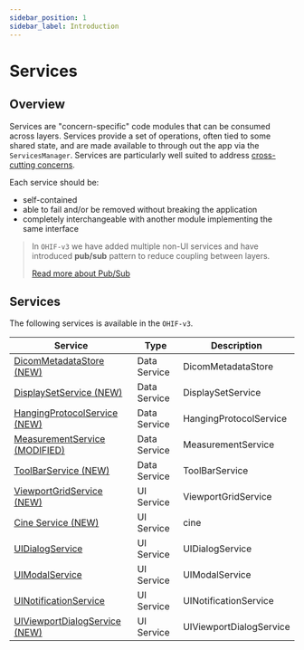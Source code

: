```yaml
---
sidebar_position: 1
sidebar_label: Introduction
---
```


# Services

## Overview

Services are "concern-specific" code modules that can be consumed across layers.
Services provide a set of operations, often tied to some shared state, and are
made available to through out the app via the `ServicesManager`. Services are
particularly well suited to address [cross-cutting
concerns][cross-cutting-concerns].

Each service should be:

- self-contained
- able to fail and/or be removed without breaking the application
- completely interchangeable with another module implementing the same interface

> In `OHIF-v3` we have added multiple non-UI services and have introduced
> **pub/sub** pattern to reduce coupling between layers.
>
> [Read more about Pub/Sub](./pubsub.md)

## Services

The following services is available in the `OHIF-v3`.

<table>
    <thead>
        <tr>
            <th>Service</th>
            <th>Type</th>
            <th>Description</th>
        </tr>
    </thead>
    <tbody>
        <tr>
            <td>
                <a href="./data/DicomMetadataStore">
                    DicomMetadataStore (NEW)
                </a>
            </td>
            <td>Data Service</td>
            <td>
                DicomMetadataStore
            </td>
        </tr>
        <tr>
            <td>
                <a href="./data/DisplaySetService">
                    DisplaySetService (NEW)
                </a>
            </td>
            <td>Data Service</td>
            <td>
                DisplaySetService
            </td>
        </tr>
        <tr>
            <td>
                <a href="./data/HangingProtocolService">
                    HangingProtocolService (NEW)
                </a>
            </td>
            <td>Data Service</td>
            <td>
                HangingProtocolService
            </td>
        </tr>
        <tr>
            <td>
                <a href="./data/MeasurementService">
                    MeasurementService (MODIFIED)
                </a>
            </td>
            <td>Data Service</td>
            <td>
                MeasurementService
            </td>
        </tr>
        <tr>
            <td>
                <a href="./data/ToolbarService">
                    ToolBarService (NEW)
                </a>
            </td>
            <td>Data Service</td>
            <td>
                ToolBarService
            </td>
        </tr>
        <tr>
            <td>
                <a href="./ui/viewport-grid-service">
                    ViewportGridService (NEW)
                </a>
            </td>
            <td>UI Service</td>
            <td>
                ViewportGridService
            </td>
        </tr>
        <tr>
            <td>
                <a href="./ui/cine-service">
                    Cine Service (NEW)
                </a>
            </td>
            <td>UI Service</td>
            <td>
                cine
            </td>
        </tr>
        <tr>
            <td>
                <a href="./ui/ui-dialog-service">
                    UIDialogService
                </a>
            </td>
            <td>UI Service</td>
            <td>
                UIDialogService
            </td>
        </tr>
        <tr>
            <td>
                <a href="./ui/ui-modal-service">
                    UIModalService
                </a>
            </td>
            <td>UI Service</td>
            <td>
                UIModalService
            </td>
        </tr>
        <tr>
            <td>
                <a href="./ui/ui-notification-service">
                    UINotificationService
                </a>
            </td>
            <td>UI Service</td>
            <td>
                UINotificationService
            </td>
        </tr>
        <tr>
            <td>
                <a href="./ui/ui-viewport-dialog-service">
                    UIViewportDialogService (NEW)
                </a>
            </td>
            <td>UI Service</td>
            <td>
                UIViewportDialogService
            </td>
        </tr>
    </tbody>
</table>

<!--
  LINKS
  -->

<!-- prettier-ignore-start -->

[core-services]: https://github.com/OHIF/Viewers/tree/master/platform/core/src/services
[services-manager]: https://github.com/OHIF/Viewers/blob/master/platform/core/src/services/ServicesManager.js
[cross-cutting-concerns]: https://en.wikipedia.org/wiki/Cross-cutting_concern
<!-- prettier-ignore-end -->

